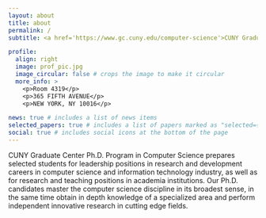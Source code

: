 ```yaml
---
layout: about
title: about
permalink: /
subtitle: <a href='https://www.gc.cuny.edu/computer-science'>CUNY Graduate Center Computer Science Department</a>. Room 4319, 365 FIFTH AVENUE, NEW YORK, NY 10016. Contacts compsci@gc.cuny.edu

profile:
  align: right
  image: prof_pic.jpg
  image_circular: false # crops the image to make it circular
  more_info: >
    <p>Room 4319</p>
    <p>365 FIFTH AVENUE</p>
    <p>NEW YORK, NY 10016</p>

news: true # includes a list of news items
selected_papers: true # includes a list of papers marked as "selected={true}"
social: true # includes social icons at the bottom of the page
---
```


CUNY Graduate Center Ph.D. Program in Computer Science prepares selected students for leadership positions in research and development careers in computer science and information technology industry, as well as for research and teaching positions in academia institutions. Our Ph.D. candidates master the computer science discipline in its broadest sense, in the same time obtain in depth knowledge of a specialized area and perform independent innovative research in cutting edge fields.


